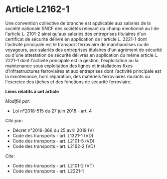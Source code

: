 # Article L2162-1

Une convention collective de branche est applicable aux salariés de la société nationale SNCF des sociétés relevant du champ
mentionné au I de l'article L. 2101-2 ainsi qu'aux salariés des entreprises titulaires d'un certificat de sécurité délivré en
application de l'article L. 2221-1 dont l'activité principale est le transport ferroviaire de marchandises ou de voyageurs,
aux salariés des entreprises titulaires d'un agrément de sécurité ou d'une attestation de sécurité délivrés en application du
même article L. 2221-1 dont l'activité principale est la gestion, l'exploitation ou la maintenance sous exploitation des
lignes et installations fixes d'infrastructures ferroviaires et aux entreprises dont l'activité principale est la
maintenance, hors réparation, des matériels ferroviaires roulants ou l'exercice des tâches et des fonctions de sécurité
ferroviaire.

**Liens relatifs à cet article**

_Modifié par_:

  - Loi n°2018-515 du 27 juin 2018 - art. 4

_Cité par_:

  - Décret n°2019-366 du 25 avril 2019 (V)
  - Code des transports - art. L1321-1 (VD)
  - Code des transports - art. L2101-5 (VD)
  - Code des transports - art. L2162-2 (VD)

_Cite_:

  - Code des transports - art. L2101-2 (VT)
  - Code des transports - art. L2221-1
